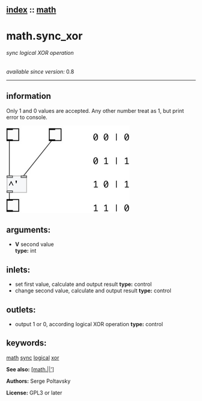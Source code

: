 [index](index.html) :: [math](category_math.html)
---

# math.sync_xor

###### sync logical XOR operation

*available since version:* 0.8

---


## information
Only 1 and 0 values are accepted. Any other number treat as 1, but print error to
            console.



[![example](../examples/img/math.sync_xor.jpg)](../examples/pd/math.sync_xor.pd)



## arguments:

* **V**
second value<br>
__type:__ int<br>







## inlets:

* set first value, calculate and output result 
__type:__ control<br>
* change second value, calculate and output result 
__type:__ control<br>



## outlets:

* output 1 or 0, according logical XOR operation
__type:__ control<br>



## keywords:

[math](keywords/math.html)
[sync](keywords/sync.html)
[logical](keywords/logical.html)
[xor](keywords/xor.html)



**See also:**
[\[math.||&#39;\]](math.%7C%7C%27.html)




**Authors:** Serge Poltavsky




**License:** GPL3 or later





